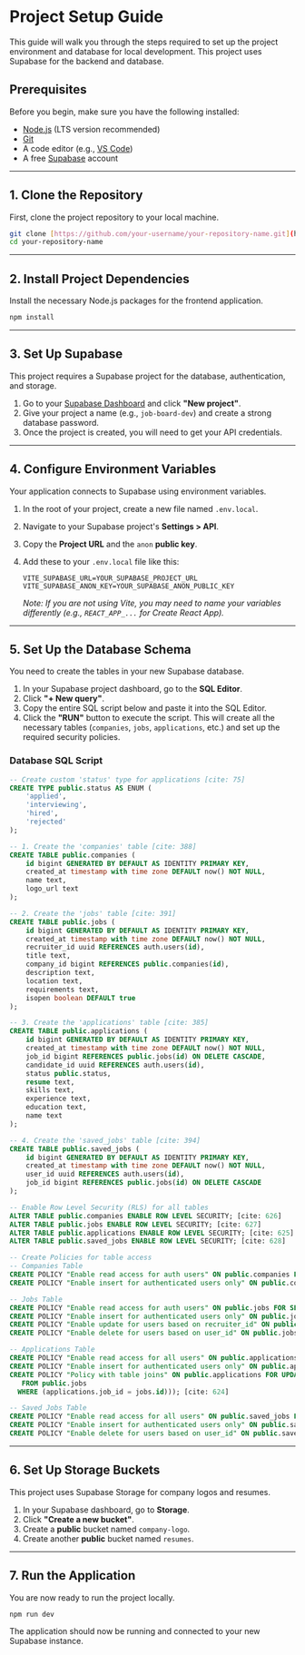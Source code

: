 # Project Setup Guide

This guide will walk you through the steps required to set up the project environment and database for local development. This project uses Supabase for the backend and database.

## Prerequisites

Before you begin, make sure you have the following installed:
* [Node.js](https://nodejs.org/) (LTS version recommended)
* [Git](https://git-scm.com/)
* A code editor (e.g., [VS Code](https://code.visualstudio.com/))
* A free [Supabase](https://supabase.com/) account

---

## 1. Clone the Repository

First, clone the project repository to your local machine.

```bash
git clone [https://github.com/your-username/your-repository-name.git](https://github.com/your-username/your-repository-name.git)
cd your-repository-name
```

---

## 2. Install Project Dependencies

Install the necessary Node.js packages for the frontend application.

```bash
npm install
```

---

## 3. Set Up Supabase

This project requires a Supabase project for the database, authentication, and storage.

1.  Go to your [Supabase Dashboard](https://supabase.com/dashboard) and click **"New project"**.
2.  Give your project a name (e.g., `job-board-dev`) and create a strong database password.
3.  Once the project is created, you will need to get your API credentials.

---

## 4. Configure Environment Variables

Your application connects to Supabase using environment variables.

1.  In the root of your project, create a new file named `.env.local`.
2.  Navigate to your Supabase project's **Settings > API**.
3.  Copy the **Project URL** and the `anon` **public key**.
4.  Add these to your `.env.local` file like this:

    ```env
    VITE_SUPABASE_URL=YOUR_SUPABASE_PROJECT_URL
    VITE_SUPABASE_ANON_KEY=YOUR_SUPABASE_ANON_PUBLIC_KEY
    ```
    *Note: If you are not using Vite, you may need to name your variables differently (e.g., `REACT_APP_...` for Create React App).*

---

## 5. Set Up the Database Schema

You need to create the tables in your new Supabase database.

1.  In your Supabase project dashboard, go to the **SQL Editor**.
2.  Click **"+ New query"**.
3.  Copy the entire SQL script below and paste it into the SQL Editor.
4.  Click the **"RUN"** button to execute the script. This will create all the necessary tables (`companies`, `jobs`, `applications`, etc.) and set up the required security policies.

### Database SQL Script

```sql
-- Create custom 'status' type for applications [cite: 75]
CREATE TYPE public.status AS ENUM (
    'applied',
    'interviewing',
    'hired',
    'rejected'
);

-- 1. Create the 'companies' table [cite: 388]
CREATE TABLE public.companies (
    id bigint GENERATED BY DEFAULT AS IDENTITY PRIMARY KEY,
    created_at timestamp with time zone DEFAULT now() NOT NULL,
    name text,
    logo_url text
);

-- 2. Create the 'jobs' table [cite: 391]
CREATE TABLE public.jobs (
    id bigint GENERATED BY DEFAULT AS IDENTITY PRIMARY KEY,
    created_at timestamp with time zone DEFAULT now() NOT NULL,
    recruiter_id uuid REFERENCES auth.users(id),
    title text,
    company_id bigint REFERENCES public.companies(id),
    description text,
    location text,
    requirements text,
    isopen boolean DEFAULT true
);

-- 3. Create the 'applications' table [cite: 385]
CREATE TABLE public.applications (
    id bigint GENERATED BY DEFAULT AS IDENTITY PRIMARY KEY,
    created_at timestamp with time zone DEFAULT now() NOT NULL,
    job_id bigint REFERENCES public.jobs(id) ON DELETE CASCADE,
    candidate_id uuid REFERENCES auth.users(id),
    status public.status,
    resume text,
    skills text,
    experience text,
    education text,
    name text
);

-- 4. Create the 'saved_jobs' table [cite: 394]
CREATE TABLE public.saved_jobs (
    id bigint GENERATED BY DEFAULT AS IDENTITY PRIMARY KEY,
    created_at timestamp with time zone DEFAULT now() NOT NULL,
    user_id uuid REFERENCES auth.users(id),
    job_id bigint REFERENCES public.jobs(id) ON DELETE CASCADE
);

-- Enable Row Level Security (RLS) for all tables
ALTER TABLE public.companies ENABLE ROW LEVEL SECURITY; [cite: 626]
ALTER TABLE public.jobs ENABLE ROW LEVEL SECURITY; [cite: 627]
ALTER TABLE public.applications ENABLE ROW LEVEL SECURITY; [cite: 625]
ALTER TABLE public.saved_jobs ENABLE ROW LEVEL SECURITY; [cite: 628]

-- Create Policies for table access
-- Companies Table
CREATE POLICY "Enable read access for auth users" ON public.companies FOR SELECT TO authenticated USING (true); [cite: 618]
CREATE POLICY "Enable insert for authenticated users only" ON public.companies FOR INSERT TO authenticated WITH CHECK (true); [cite: 608]

-- Jobs Table
CREATE POLICY "Enable read access for auth users" ON public.jobs FOR SELECT TO authenticated USING (true); [cite: 620]
CREATE POLICY "Enable insert for authenticated users only" ON public.jobs FOR INSERT TO authenticated WITH CHECK (true); [cite: 610]
CREATE POLICY "Enable update for users based on recruiter_id" ON public.jobs FOR UPDATE TO authenticated USING (auth.uid() = recruiter_id); [cite: 622]
CREATE POLICY "Enable delete for users based on user_id" ON public.jobs FOR DELETE USING (auth.uid() = recruiter_id); [cite: 602]

-- Applications Table
CREATE POLICY "Enable read access for all users" ON public.applications FOR SELECT USING (true); [cite: 614]
CREATE POLICY "Enable insert for authenticated users only" ON public.applications FOR INSERT TO authenticated WITH CHECK (true); [cite: 606]
CREATE POLICY "Policy with table joins" ON public.applications FOR UPDATE USING (( SELECT auth.uid() AS requesting_user_id) IN ( SELECT jobs.recruiter_id
   FROM public.jobs
  WHERE (applications.job_id = jobs.id))); [cite: 624]

-- Saved Jobs Table
CREATE POLICY "Enable read access for all users" ON public.saved_jobs FOR SELECT TO authenticated USING (true); [cite: 616]
CREATE POLICY "Enable insert for authenticated users only" ON public.saved_jobs FOR INSERT TO authenticated WITH CHECK (true); [cite: 612]
CREATE POLICY "Enable delete for users based on user_id" ON public.saved_jobs FOR DELETE USING (auth.uid() = user_id); [cite: 604]

```

---

## 6. Set Up Storage Buckets

This project uses Supabase Storage for company logos and resumes.

1.  In your Supabase dashboard, go to **Storage**.
2.  Click **"Create a new bucket"**.
3.  Create a **public** bucket named `company-logo`.
4.  Create another **public** bucket named `resumes`.

---

## 7. Run the Application

You are now ready to run the project locally.

```bash
npm run dev
```

The application should now be running and connected to your new Supabase instance.
